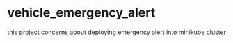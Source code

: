 # vehicle_emergency_alert
this project concerns about deploying emergency alert into minikube cluster
